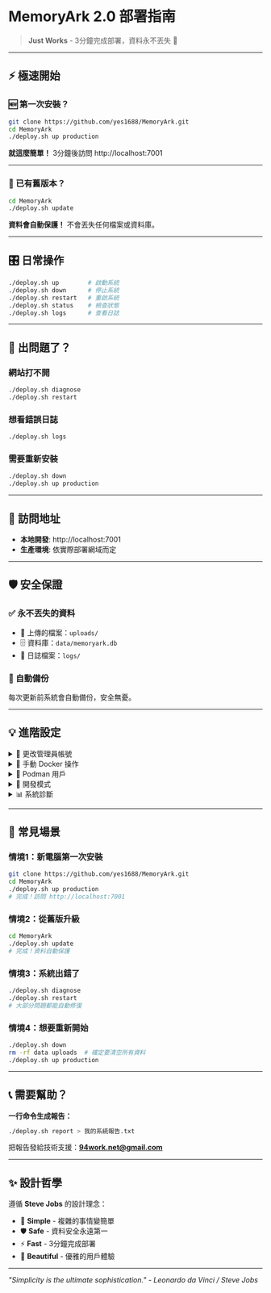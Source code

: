 # MemoryArk 2.0 部署指南

> **Just Works** - 3分鐘完成部署，資料永不丟失 🎯

---

## ⚡ 極速開始

### 🆕 第一次安裝？

```bash
git clone https://github.com/yes1688/MemoryArk.git
cd MemoryArk
./deploy.sh up production
```

**就這麼簡單！** 3分鐘後訪問 http://localhost:7001

---

### 🔄 已有舊版本？

```bash
cd MemoryArk
./deploy.sh update
```

**資料會自動保護！** 不會丟失任何檔案或資料庫。

---

## 🎛️ 日常操作

```bash
./deploy.sh up        # 啟動系統
./deploy.sh down      # 停止系統  
./deploy.sh restart   # 重啟系統
./deploy.sh status    # 檢查狀態
./deploy.sh logs      # 查看日誌
```

---

## 🚨 出問題了？

### 網站打不開

```bash
./deploy.sh diagnose
./deploy.sh restart
```

### 想看錯誤日誌

```bash
./deploy.sh logs
```

### 需要重新安裝

```bash
./deploy.sh down
./deploy.sh up production
```

---

## 📍 訪問地址

- **本地開發**: http://localhost:7001
- **生產環境**: 依實際部署網域而定

---

## 🛡️ 安全保證

### ✅ 永不丟失的資料
- 📁 上傳的檔案：`uploads/`
- 🗄️ 資料庫：`data/memoryark.db`
- 📝 日誌檔案：`logs/`

### 🔄 自動備份
每次更新前系統會自動備份，安全無憂。

---

## 💡 進階設定

<details>
<summary>📧 更改管理員帳號</summary>

```bash
export ROOT_ADMIN_EMAIL="your-email@domain.com"
export ROOT_ADMIN_NAME="您的姓名"
./deploy.sh restart
```
</details>

<details>
<summary>🔧 手動 Docker 操作</summary>

```bash
# 如果不想用 deploy.sh，也可以直接用：
docker-compose up -d      # 啟動
docker-compose down       # 停止
docker-compose logs -f    # 查看日誌
```
</details>

<details>
<summary>🐧 Podman 用戶</summary>

```bash
# 把 docker-compose 換成 podman-compose 即可
podman-compose up -d
podman-compose down
```
</details>

<details>
<summary>🚧 開發模式</summary>

```bash
# 自動登錄，跳過 Cloudflare 認證
./deploy.sh up dev
```
</details>

<details>
<summary>📊 系統診斷</summary>

```bash
./deploy.sh diagnose    # 自動檢測問題
./deploy.sh backup      # 手動備份
./deploy.sh cleanup     # 清理舊檔案
```
</details>

---

## 🎯 常見場景

### 情境1：新電腦第一次安裝
```bash
git clone https://github.com/yes1688/MemoryArk.git
cd MemoryArk  
./deploy.sh up production
# 完成！訪問 http://localhost:7001
```

### 情境2：從舊版升級
```bash
cd MemoryArk
./deploy.sh update
# 完成！資料自動保護
```

### 情境3：系統出錯了
```bash
./deploy.sh diagnose
./deploy.sh restart
# 大部分問題都能自動修復
```

### 情境4：想要重新開始
```bash
./deploy.sh down
rm -rf data uploads  # 確定要清空所有資料
./deploy.sh up production
```

---

## 📞 需要幫助？

**一行命令生成報告：**
```bash
./deploy.sh report > 我的系統報告.txt
```

把報告發給技術支援：**94work.net@gmail.com**

---

## ✨ 設計哲學

遵循 **Steve Jobs** 的設計理念：
- 🎯 **Simple** - 複雜的事情變簡單
- 🛡️ **Safe** - 資料安全永遠第一
- ⚡ **Fast** - 3分鐘完成部署
- 💫 **Beautiful** - 優雅的用戶體驗

---

*"Simplicity is the ultimate sophistication." - Leonardo da Vinci / Steve Jobs*